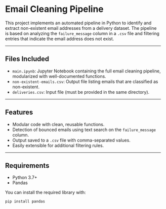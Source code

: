 # Email Cleaning Pipeline

This project implements an automated pipeline in Python to identify and extract non-existent email addresses from a delivery dataset. The pipeline is based on analyzing the `failure_message` column in a `.csv` file and filtering entries that indicate the email address does not exist.

---

## Files Included

- `main.ipynb`: Jupyter Notebook containing the full email cleaning pipeline, modularized with well-documented functions.
- `non-existent-emails.csv`: Output file listing emails that are classified as non-existent.
- `deliveries.csv`: Input file (must be provided in the same directory).

---

## Features

- Modular code with clean, reusable functions.
- Detection of bounced emails using text search on the `failure_message` column.
- Output saved to a `.csv` file with comma-separated values.
- Easily extensible for additional filtering rules.

---

## Requirements

- Python 3.7+
- Pandas

You can install the required library with:

```bash
pip install pandas

